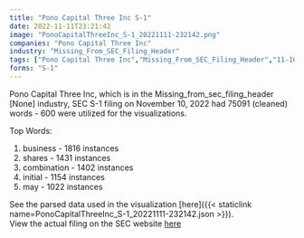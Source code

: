 ```yaml
---
title: "Pono Capital Three Inc S-1"
date: 2022-11-11T23:21:42
image: "PonoCapitalThreeInc_S-1_20221111-232142.png"
companies: "Pono Capital Three Inc"
industry: "Missing_From_SEC_Filing_Header"
tags: ["Pono Capital Three Inc","Missing_From_SEC_Filing_Header","11-10-2022","S-1"]
forms: "S-1"
---
```

Pono Capital Three Inc, which is in the Missing_from_sec_filing_header [None] industry, SEC S-1 filing on November 10, 2022 had 75091 (cleaned) words - 600 were utilized for the visualizations.

Top Words:
1. business - 1816 instances
2. shares - 1431 instances
3. combination - 1402 instances
4. initial - 1154 instances
5. may - 1022 instances


See the parsed data used in the visualization [here]({{< staticlink name=PonoCapitalThreeInc_S-1_20221111-232142.json >}}).  
View the actual filing on the SEC website [here](https://www.sec.gov/Archives/edgar/data/1930021/0001493152-22-031187.txt)